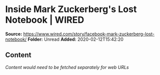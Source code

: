 # Inside Mark Zuckerberg's Lost Notebook | WIRED

**Source:** https://www.wired.com/story/facebook-mark-zuckerberg-lost-notebook/
**Folder:** Unread
**Added:** 2020-02-12T15:42:20




## Content
*Content would need to be fetched separately for web URLs*

